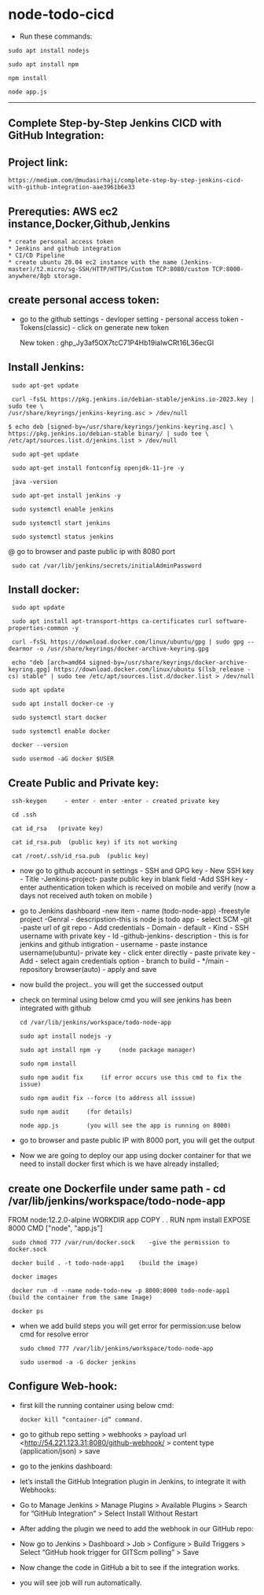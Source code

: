# node-todo-cicd 

* Run these commands:


`sudo apt install nodejs`


`sudo apt install npm`


`npm install`

`node app.js`

---------------------------------------------------------------------------------------------------------------------------------------

## Complete Step-by-Step Jenkins CICD with GitHub Integration:


## Project link: 

    https://medium.com/@mudasirhaji/complete-step-by-step-jenkins-cicd-with-github-integration-aae3961b6e33

## Prerequties: AWS ec2 instance,Docker,Github,Jenkins

    * create personal access token
    * Jenkins and github integration
    * CI/CD Pipeline
    * create ubuntu 20.04 ec2 instance with the name (Jenkins-master)/t2.micro/sg-SSH/HTTP/HTTPS/Custom TCP:8080/custom TCP:8000-anywhere/8gb storage.

## create personal access token:

* go to the github settings - devloper setting - personal access token - Tokens(classic) - click on generate new token
  
    New token : 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  

## Install Jenkins:

     sudo apt-get update
    
     curl -fsSL https://pkg.jenkins.io/debian-stable/jenkins.io-2023.key | sudo tee \
    /usr/share/keyrings/jenkins-keyring.asc > /dev/null

    $ echo deb [signed-by=/usr/share/keyrings/jenkins-keyring.asc] \
    https://pkg.jenkins.io/debian-stable binary/ | sudo tee \
    /etc/apt/sources.list.d/jenkins.list > /dev/null

     sudo apt-get update

     sudo apt-get install fontconfig openjdk-11-jre -y

     java -version

     sudo apt-get install jenkins -y

     sudo systemctl enable jenkins

     sudo systemctl start jenkins

     sudo systemctl status jenkins

@ go to browser and paste public ip with 8080 port

     sudo cat /var/lib/jenkins/secrets/initialAdminPassword

## Install docker:

     sudo apt update

     sudo apt install apt-transport-https ca-certificates curl software-properties-common -y

     curl -fsSL https://download.docker.com/linux/ubuntu/gpg | sudo gpg --dearmor -o /usr/share/keyrings/docker-archive-keyring.gpg

     echo "deb [arch=amd64 signed-by=/usr/share/keyrings/docker-archive-keyring.gpg] https://download.docker.com/linux/ubuntu $(lsb_release -cs) stable" | sudo tee /etc/apt/sources.list.d/docker.list > /dev/null

     sudo apt update

     sudo apt install docker-ce -y

     sudo systemctl start docker

     sudo systemctl enable docker

     docker --version

     sudo usermod -aG docker $USER

## Create Public and Private key:

     ssh-keygen     - enter - enter -enter - created private key

     cd .ssh

     cat id_rsa   (private key)

     cat id_rsa.pub  (public key) if its not working

     cat /root/.ssh/id_rsa.pub  (public key)

* now go to github account in settings - SSH and GPG key - New SSH key - Title -Jenkins-project- paste public key in blank field -Add SSH key - enter authentication token which is received on mobile and verify (now a days not received auth token on mobile )

* go to Jenkins dashboard -new item - name (todo-node-app) -freestyle project -Genral - descripstion-this is node js todo app - select SCM -git -paste url of git repo - Add credentials - Domain - default - Kind - SSH username with private key - Id -github-jenkins- description - this is for jenkins and github intigration - username - paste instance username(ubuntu)- private key - click enter directly - paste private key - Add - select again credentials option - branch to build - */main -repository browser(auto) - apply and save

* now build the project.. you will get the successed output

* check on terminal using below cmd you will see jenkins has been integrated with github

      cd /var/lib/jenkins/workspace/todo-node-app

      sudo apt install nodejs -y

      sudo apt install npm -y     (node package manager)

      sudo npm install    

      sudo npm audit fix     (if error occurs use this cmd to fix the issue)

      sudo npm audit fix --force (to address all isssue)

      sudo npm audit     (for details) 

      node app.js        (you will see the app is running on 8000)

* go to browser and paste public IP with 8000 port, you will get the output

* Now we are going to deploy our app using docker container for that we need to install docker first which is we have already installed;

## create one Dockerfile under same path - cd /var/lib/jenkins/workspace/todo-node-app

FROM node:12.2.0-alpine
WORKDIR app
COPY . .
RUN npm install
EXPOSE 8000
CMD ["node", "app.js"]

     sudo chmod 777 /var/run/docker.sock    -give the permission to docker.sock

     docker build . -t todo-node-app1    (build the image)

     docker images

     docker run -d --name node-todo-new -p 8000:8000 todo-node-app1    (build the container from the same Image)

     docker ps

* when we add build steps you will get error for permission:use below cmd for resolve error

      sudo chmod 777 /var/lib/jenkins/workspace/todo-node-app

      sudo usermod -a -G docker jenkins

## Configure Web-hook:

* first kill the running container using below cmd:

      docker kill “container-id” command.

* go to github repo setting > webhooks > payload url <http://54.221.123.31:8080/github-webhook/ > content type (application/json) > save

* go to the jenkins dashboard:

* let’s install the GitHub Integration plugin in Jenkins, to integrate it with Webhooks:

* Go to Manage Jenkins > Manage Plugins > Available Plugins > Search for “GitHub Integration” > Select Install Without Restart

* After adding the plugin we need to add the webhook in our GitHub repo:

* Now go to Jenkins > Dashboard > Job > Configure > Build Triggers > Select “GitHub hook trigger for GITScm polling” > Save

* Now change the code in GitHub a bit to see if the integration works.

* you will see job will run automatically.
